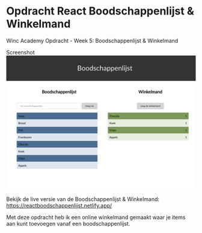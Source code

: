 # **Opdracht React Boodschappenlijst & Winkelmand**
Winc Academy Opdracht - Week 5: Boodschappenlijst & Winkelmand

Screenshot
![Screenshot](./images/Screenshot.png)

Bekijk de live versie van de Boodschappenlijst & Winkelmand: https://reactboodschappenlijst.netlify.app/

Met deze opdracht heb ik een online winkelmand gemaakt waar je items aan kunt toevoegen vanaf een boodschappenlijst. 